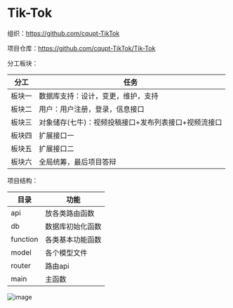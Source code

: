 # Tik-Tok
组织：https://github.com/cqupt-TikTok

项目仓库：https://github.com/cqupt-TikTok/Tik-Tok

分工板块：

| 分工   | 任务                                                 |
| ------ | ---------------------------------------------------- |
| 板块一 | 数据库支持：设计，变更，维护，支持                   |
| 板块二 | 用户：用户注册，登录，信息接口                       |
| 板块三 | 对象储存(七牛)：视频投稿接口+发布列表接口+视频流接口 |
| 板块四 | 扩展接口一                                           |
| 板块五 | 扩展接口二                                           |
| 板块六 | 全局统筹，最后项目答辩                               |

项目结构：

| 目录     | 功能             |
| -------- | ---------------- |
| api      | 放各类路由函数   |
| db       | 数据库初始化函数 |
| function | 各类基本功能函数 |
| model    | 各个模型文件     |
| router   | 路由api          |
| main     | 主函数           |

![image](https://user-images.githubusercontent.com/93390152/171160230-d5802351-ce3b-4b8d-8dd7-b9362c10c3ad.png)
